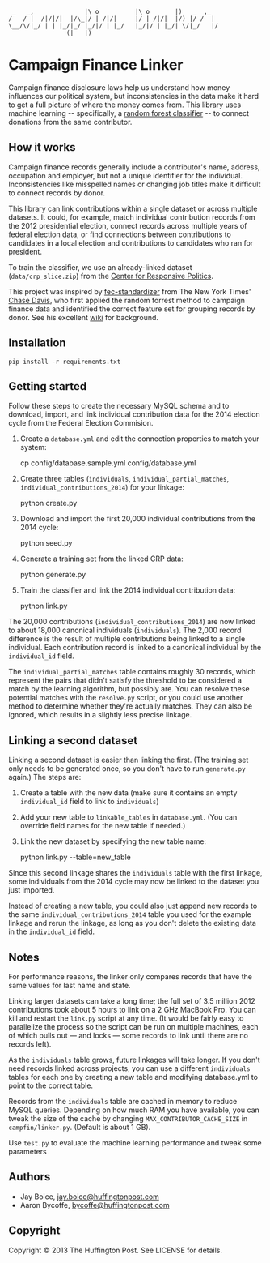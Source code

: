      _   _,              |\ o          |\ o       |)   _  ,_
    /   / |  /|/|/|  |/\_|/ | /|/|     |/ | /|/|  |/) |/ /  |
    \__/\/|_/ | | |_/|_/ |_/|/ | |_/   |_/|/ | |_/| \/|_/   |/
                    (|   |)
# Campaign Finance Linker

Campaign finance disclosure laws help us understand how money influences our political system, but inconsistencies in
the data make it hard to get a full picture of where the money comes from. This library uses machine learning -- specifically, a [random forest classifier](http://en.wikipedia.org/wiki/Random_forest) -- to connect donations from the same contributor.

## How it works

Campaign finance records generally include a contributor's name, address, occupation and employer,
but not a unique identifier for the individual. Inconsistencies like misspelled names or changing job titles make it difficult to connect records by donor.

This library can link contributions within a single dataset or across multiple datasets. It could, for example,
match individual contribution records from the 2012 presidential election, connect records across multiple years of federal election data,
or find connections between contributions to candidates in a local election and contributions to candidates who ran for president.

To train the classifier, we use an already-linked dataset (`data/crp_slice.zip`) from the [Center for Responsive Politics](http://www.opensecrets.org).

This project was inspired by [fec-standardizer](https://github.com/cjdd3b/fec-standardizer) from The New York Times' [Chase Davis](http://chasedavis.com/), 
who first applied the random forrest method to campaign finance data and identified the correct feature set for 
grouping records by donor. See his excellent [wiki](https://github.com/cjdd3b/fec-standardizer/wiki) for background.

## Installation

	pip install -r requirements.txt

## Getting started

Follow these steps to create the necessary MySQL schema and to download, import, and link individual contribution data for the 2014 election cycle from the Federal Election Commision.

1) Create a `database.yml` and edit the connection properties to match your system:

    cp config/database.sample.yml config/database.yml

2) Create three tables (`individuals`, `individual_partial_matches`, `individual_contributions_2014`) for your linkage:

    python create.py

3) Download and import the first 20,000 individual contributions from the 2014 cycle:

    python seed.py

4) Generate a training set from the linked CRP data:

    python generate.py

5) Train the classifier and link the 2014 individual contribution data:

    python link.py

The 20,000 contributions (`individual_contributions_2014`) are now linked to about 18,000 canonical individuals (`individuals`). The 2,000 record difference is the result of multiple contributions being linked to a single individual. Each contribution record is linked to a canonical individual by the `individual_id` field.

The `individual_partial_matches` table contains roughly 30 records, which represent the pairs that didn't satisfy the threshold to be considered a match by the learning algorithm, but possibly are. You can resolve these potential matches with the `resolve.py` script, or you could use another method to determine whether they're actually matches. They can also be ignored, which results in
a slightly less precise linkage.

## Linking a second dataset

Linking a second dataset is easier than linking the first. (The training set only needs to be generated once, so you don't have to run `generate.py` again.) The steps are:

1) Create a table with the new data (make sure it contains an empty `individual_id` field to link to `individuals`)

2) Add your new table to `linkable_tables` in `database.yml`. (You can override field names for the new table if needed.)

3) Link the new dataset by specifying the new table name:

    python link.py --table=new_table

Since this second linkage shares the `individuals` table with the first linkage, some individuals from the 2014 cycle may now be linked to
the dataset you just imported.

Instead of creating a new table, you could also just append new records to the same `individual_contributions_2014` table you used for the example linkage and rerun the linkage, as long as you don't delete the existing data in the `individual_id` field.

## Notes

For performance reasons, the linker only compares records that have the same values for last name and state.

Linking larger datasets can take a long time; the full set of 3.5 million 2012 contributions took about 5 hours to link on a 2 GHz MacBook Pro. You can kill and restart the `link.py` script at any time. (It would be fairly easy to parallelize the process so the script can be run on multiple machines, each of which pulls out &mdash; and locks &mdash; some records to link until there are no records
left).

As the `individuals` table grows, future linkages will take longer. If you don't need records linked across projects, you can use a different `individuals` tables for each one by creating a new table and modifying database.yml to point to the
correct table.

Records from the `individuals` table are cached in memory to reduce MySQL queries. Depending on how much RAM you have available, you can tweak the size of the cache by changing `MAX_CONTRIBUTOR_CACHE_SIZE` in `campfin/linker.py`. (Default is about 1 GB).

Use `test.py` to evaluate the machine learning performance and tweak some parameters

## Authors

- Jay Boice, jay.boice@huffingtonpost.com
- Aaron Bycoffe, bycoffe@huffingtonpost.com

## Copyright

Copyright &copy; 2013 The Huffington Post. See LICENSE for details.
